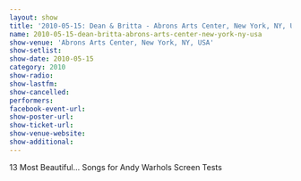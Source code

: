 ```yaml
---
layout: show
title: '2010-05-15: Dean & Britta - Abrons Arts Center, New York, NY, USA'
name: 2010-05-15-dean-britta-abrons-arts-center-new-york-ny-usa
show-venue: 'Abrons Arts Center, New York, NY, USA'
show-setlist: 
show-date: 2010-05-15
category: 2010
show-radio: 
show-lastfm: 
show-cancelled: 
performers: 
facebook-event-url: 
show-poster-url: 
show-ticket-url: 
show-venue-website: 
show-additional: 
---
```


13 Most Beautiful... Songs for Andy Warhols Screen Tests